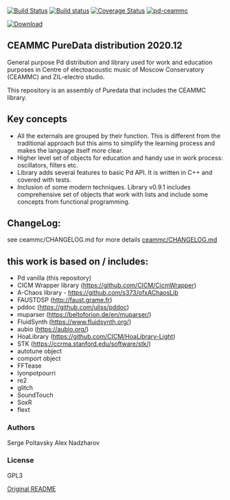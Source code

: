 [![Build Status](https://travis-ci.org/uliss/pure-data.svg?branch=ceammc)](https://travis-ci.org/uliss/pure-data)
[![Build status](https://ci.appveyor.com/api/projects/status/mfc2ahj8ttexapsj?svg=true)](https://ci.appveyor.com/project/uliss/pure-data)
[![Coverage Status](https://coveralls.io/repos/github/uliss/pure-data/badge.svg?branch=ceammc)](https://coveralls.io/github/uliss/pure-data?branch=ceammc)
[![pd-ceammc](https://snapcraft.io/pd-ceammc/badge.svg)](https://snapcraft.io/pd-ceammc)

[ ![Download](https://api.bintray.com/packages/uliss/ceammc/PureData/images/download.svg?version=v2020.12) ](https://bintray.com/uliss/ceammc/PureData/v2020.12/link)

CEAMMC PureData distribution 2020.12
------------------------------------

General purpose Pd distribution and library used for work and education purposes in Centre of electoacoustic music of Moscow Conservatory (CEAMMC) and ZIL-electro studio.

This repository is an assembly of Puredata that includes the CEAMMC library.

Key concepts
------------

   - All the externals are grouped by their function. This is different from the traditional approach but this aims to simplify the learning process and makes the language itself more clear.
   - Higher level set of objects for education and handy use in work process: oscillators, filters etc.
   - Library adds several features to basic Pd API. It is written in C++ and covered with tests.
   - Inclusion of some modern techniques. Library v0.9.1 includes comprehensive set of objects that work with lists and include some concepts from functional programming.

ChangeLog:
----------

see ceammc/CHANGELOG.md for more details
[ceammc/CHANGELOG.md](ceammc/CHANGELOG.md)


this work is based on / includes:
---------------------------------
   - Pd vanilla (this repository)
   - CICM Wrapper library (https://github.com/CICM/CicmWrapper)
   - A-Chaos library - https://github.com/s373/ofxAChaosLib
   - FAUSTDSP (http://faust.grame.fr)
   - pddoc (https://github.com/uliss/pddoc)
   - muparser (https://beltoforion.de/en/muparser/)
   - FluidSynth (https://www.fluidsynth.org/)
   - aubio (https://aubio.org/)
   - HoaLibrary (https://github.com/CICM/HoaLibrary-Light)
   - STK (https://ccrma.stanford.edu/software/stk/)
   - autotune object
   - comport object
   - FFTease
   - lyonpotpourri
   - re2
   - glitch
   - SoundTouch
   - SoxR
   - flext


### Authors
Serge Poltavsky
Alex Nadzharov

### License
GPL3

[Original README](README_ORIGINAL.md)
